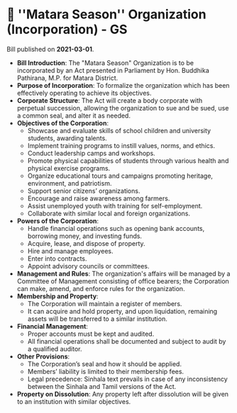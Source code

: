 # 📄  ''Matara Season'' Organization (Incorporation) - GS

Bill published on **2021-03-01**.

- **Bill Introduction**: The "Matara Season" Organization is to be incorporated by an Act presented in Parliament by Hon. Buddhika Pathirana, M.P. for Matara District.
- **Purpose of Incorporation**: To formalize the organization which has been effectively operating to achieve its objectives.
- **Corporate Structure**: The Act will create a body corporate with perpetual succession, allowing the organization to sue and be sued, use a common seal, and alter it as needed.
- **Objectives of the Corporation**:
  - Showcase and evaluate skills of school children and university students, awarding talents.
  - Implement training programs to instill values, norms, and ethics.
  - Conduct leadership camps and workshops.
  - Promote physical capabilities of students through various health and physical exercise programs.
  - Organize educational tours and campaigns promoting heritage, environment, and patriotism.
  - Support senior citizens’ organizations.
  - Encourage and raise awareness among farmers.
  - Assist unemployed youth with training for self-employment.
  - Collaborate with similar local and foreign organizations.
- **Powers of the Corporation**:
  - Handle financial operations such as opening bank accounts, borrowing money, and investing funds.
  - Acquire, lease, and dispose of property.
  - Hire and manage employees.
  - Enter into contracts.
  - Appoint advisory councils or committees.
- **Management and Rules**: The organization's affairs will be managed by a Committee of Management consisting of office bearers; the Corporation can make, amend, and enforce rules for the organization.
- **Membership and Property**:
  - The Corporation will maintain a register of members.
  - It can acquire and hold property, and upon liquidation, remaining assets will be transferred to a similar institution.
- **Financial Management**:
  - Proper accounts must be kept and audited.
  - All financial operations shall be documented and subject to audit by a qualified auditor.
- **Other Provisions**:
  - The Corporation’s seal and how it should be applied.
  - Members’ liability is limited to their membership fees.
  - Legal precedence: Sinhala text prevails in case of any inconsistency between the Sinhala and Tamil versions of the Act.
- **Property on Dissolution**: Any property left after dissolution will be given to an institution with similar objectives.
